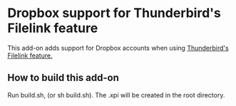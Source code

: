# Dropbox support for Thunderbird's Filelink feature

This add-on adds support for Dropbox accounts when using [Thunderbird's Filelink
feature.](https://support.mozillamessaging.com/kb/filelink-large-attachments)

## How to build this add-on

Run build.sh, (or sh build.sh). The .xpi will be created in the root directory.
